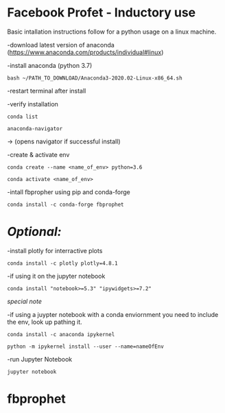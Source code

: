 # Facebook Profet - Inductory use
Basic intallation instructions follow for a python usage on a linux machine.

-download latest version of anaconda (https://www.anaconda.com/products/individual#linux)

-install anaconda (python 3.7) 

	bash ~/PATH_TO_DOWNLOAD/Anaconda3-2020.02-Linux-x86_64.sh
	
-restart terminal after install

-verify installation

	conda list
	
	anaconda-navigator 
-> (opens navigator if successful install) 
	
-create & activate env

	conda create --name <name_of_env> python=3.6
	
	conda activate <name_of_env>
	
-intall fbpropher using pip and conda-forge

	conda install -c conda-forge fbprophet
	

# *Optional:*

-install plotly for interractive plots

	conda install -c plotly plotly=4.8.1
	
-if using it on the jupyter notebook

	conda install "notebook>=5.3" "ipywidgets>=7.2"
	

_*special note*_


-if using a juypter notebook with a conda enviornment you need to include the env, look up pathing it.

	conda install -c anaconda ipykernel
	
	python -m ipykernel install --user --name=nameOfEnv
	
-run Jupyter Notebook

	jupyter notebook
	
	



# fbprophet
